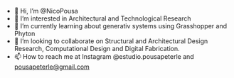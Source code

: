 - 👋 Hi, I’m @NicoPousa
- 👀 I’m interested in Architectural and Technological Research
- 🌱 I’m currently learning about generativ systems using Grasshopper and Phyton  
- 💞️ I’m looking to collaborate on Structural and Architectural Design Research, Computational Design and Digital Fabrication. 
- 📫 How to reach me at Instagram @estudio.pousapeterle and pousapeterle@gmail.com

<!---
NicoPousa/NicoPousa is a ✨ special ✨ repository because its `README.md` (this file) appears on your GitHub profile.
You can click the Preview link to take a look at your changes.
--->
